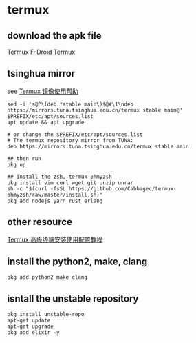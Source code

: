 # termux

## download the apk file
[Termux](https://termux.com/)
[F-Droid Termux](https://f-droid.org/repository/browse/?fdid=com.termux)

## tsinghua mirror
see [Termux 镜像使用帮助](https://mirrors.tuna.tsinghua.edu.cn/help/termux/)

``` shell
sed -i 's@^\(deb.*stable main\)$@#\1\ndeb https://mirrors.tuna.tsinghua.edu.cn/termux stable main@' $PREFIX/etc/apt/sources.list
apt update && apt upgrade

# or change the $PREFIX/etc/apt/sources.list
# The termux repository mirror from TUNA:
deb https://mirrors.tuna.tsinghua.edu.cn/termux stable main

## then run
pkg up

## install the zsh, termux-ohmyzsh
pkg install vim curl wget git unzip unrar
sh -c "$(curl -fsSL https://github.com/Cabbagec/termux-ohmyzsh/raw/master/install.sh)"
pkg add nodejs yarn rust erlang
```

## other resource
[Termux 高级终端安装使用配置教程](https://www.sqlsec.com/2018/05/termux.html)

## install the python2, make, clang

``` shell
pkg add python2 make clang
```

## isntall the unstable repository

``` shell
pkg install unstable-repo
apt-get update
apt-get upgrade
pkg add elixir -y
```
